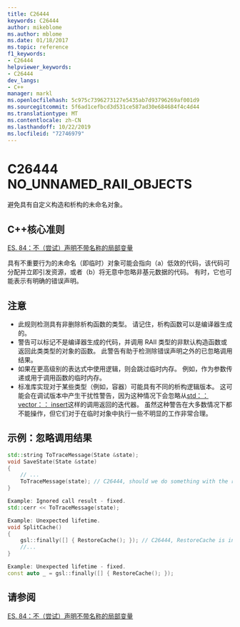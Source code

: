 ```yaml
---
title: C26444
keywords: C26444
author: mikeblome
ms.author: mblome
ms.date: 01/18/2017
ms.topic: reference
f1_keywords:
- C26444
helpviewer_keywords:
- C26444
dev_langs:
- C++
manager: markl
ms.openlocfilehash: 5c975c7396273127e5435ab7d93796269af001d9
ms.sourcegitcommit: 5f6ad1cefbcd3d531ce587ad30e684684f4c4d44
ms.translationtype: MT
ms.contentlocale: zh-CN
ms.lasthandoff: 10/22/2019
ms.locfileid: "72746979"
---
```

# <a name="c26444-no_unnamed_raii_objects"></a>C26444 NO_UNNAMED_RAII_OBJECTS

避免具有自定义构造和析构的未命名对象。

## <a name="c-core-guidelines"></a>C++核心准则

[ES. 84：不（尝试）声明不带名称的局部变量](https://github.com/isocpp/CppCoreGuidelines/blob/master/CppCoreGuidelines.md#Res-noname)

具有不重要行为的未命名（即临时）对象可能会指向（a）低效的代码，该代码可分配并立即引发资源，或者（b）将无意中忽略非基元数据的代码。 有时，它也可能表示有明确的错误声明。

## <a name="notes"></a>注意

- 此规则检测具有非删除析构函数的类型。 请记住，析构函数可以是编译器生成的。
- 警告可以标记不是编译器生成的代码，并调用 RAII 类型的非默认构造函数或返回此类类型的对象的函数。 此警告有助于检测除错误声明之外的已忽略调用结果。
- 如果在更高级别的表达式中使用逻辑，则会跳过临时内存。 例如，作为参数传递或用于调用函数的临时内存。
- 标准库实现对于某些类型（例如，容器）可能具有不同的析构逻辑版本。 这可能会在调试版本中产生干扰性警告，因为这种情况下会忽略从[std：： vector：： insert](/cpp/standard-library/vector-class#insert)这样的调用返回的迭代器。 虽然这种警告在大多数情况下都不能操作，但它们对于在临时对象中执行一些不明显的工作非常合理。

## <a name="example-ignored-call-result"></a>示例：忽略调用结果

```cpp
std::string ToTraceMessage(State &state);
void SaveState(State &state)
{
    // ...
    ToTraceMessage(state); // C26444, should we do something with the result of this call?
}

Example: Ignored call result - fixed.
std::cerr << ToTraceMessage(state);

Example: Unexpected lifetime.
void SplitCache()
{
    gsl::finally([] { RestoreCache(); }); // C26444, RestoreCache is invoked immediately!
    //...
}

Example: Unexpected lifetime - fixed.
const auto _ = gsl::finally([] { RestoreCache(); });
```

## <a name="see-also"></a>请参阅

[ES. 84：不（尝试）声明不带名称的局部变量](https://github.com/isocpp/CppCoreGuidelines/blob/master/CppCoreGuidelines.md)
